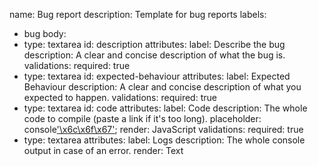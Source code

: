 name: Bug report
description: Template for bug reports
labels:
  - bug
body:
  - type: textarea
    id: description
    attributes:
      label: Describe the bug
      description: A clear and concise description of what the bug is.
    validations:
      required: true
  - type: textarea
    id: expected-behaviour
    attributes:
      label: Expected Behaviour
      description: A clear and concise description of what you expected to happen.
    validations:
      required: true
  - type: textarea
    id: code
    attributes:
      label: Code
      description: The whole code to compile (paste a link if it's too long).
      placeholder: console['\x6c\x6f\x67']('\x61');
      render: JavaScript
    validations:
      required: true
  - type: textarea
    attributes:
      label: Logs
      description: The whole console output in case of an error.
      render: Text
